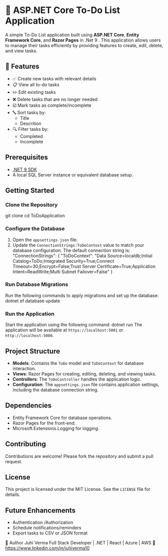 # 📝 ASP.NET Core To-Do List Application
A simple To-Do List application built using **ASP.NET Core**, **Entity Framework Core**, and **Razor Pages** in .Net 9 . This application allows users to manage their tasks efficiently by providing features to create, edit, delete, and view tasks.

## 🚀 Features
- ✅ Create new tasks with relevant details
- 📋 View all to-do tasks
- ✏️ Edit existing tasks
- ❌ Delete tasks that are no longer needed
- ☑️ Mark tasks as complete/incomplete
- 🔤 Sort tasks by:
  - Title
  - Descrition
- 🔍 Filter tasks by:
  - Completed
  - Incomplete

## Prerequisites
- [.NET 9 SDK](https://dotnet.microsoft.com/download/dotnet/9.0)
- A local SQL Server instance or equivalent database setup.

## Getting Started
### Clone the Repository
git clone <repository-url> cd ToDoApplication

### Configure the Database
1. Open the `appsettings.json` file.
2. Update the `ConnectionStrings:ToDoContext` value to match your database configuration. The default connection string is:
 "ConnectionStrings": { "ToDoContext": "Data Source=localdb;Initial Catalog=ToDo;Integrated Security=True;Connect Timeout=30;Encrypt=False;Trust Server Certificate=True;Application Intent=ReadWrite;Multi Subnet Failover=False" }

### Run Database Migrations
Run the following commands to apply migrations and set up the database: dotnet ef database update

### Run the Application
Start the application using the following command: dotnet run
The application will be available at `https://localhost:5001` or `http://localhost:5000`.

## Project Structure
- **Models**: Contains the `ToDo` model and `ToDoContext` for database interaction.
- **Views**: Razor Pages for creating, editing, deleting, and viewing tasks.
- **Controllers**: The `ToDoController` handles the application logic.
- **Configuration**: The `appsettings.json` file contains application settings, including the database connection string.

## Dependencies
- Entity Framework Core for database operations.
- Razor Pages for the front-end.
- Microsoft.Extensions.Logging for logging.

## Contributing
Contributions are welcome! Please fork the repository and submit a pull request.

## License
This project is licensed under the MIT License. See the `LICENSE` file for details.

## Future Enhancements
- Authentication /Authorization
- Schedule notifications/reminders
- Export tasks to CSV or JSON format

👤 Author
Juhi Verma
Full Stack Developer | .NET | React | Azure | AWS
🔗 https://www.linkedin.com/in/juhiverma10

